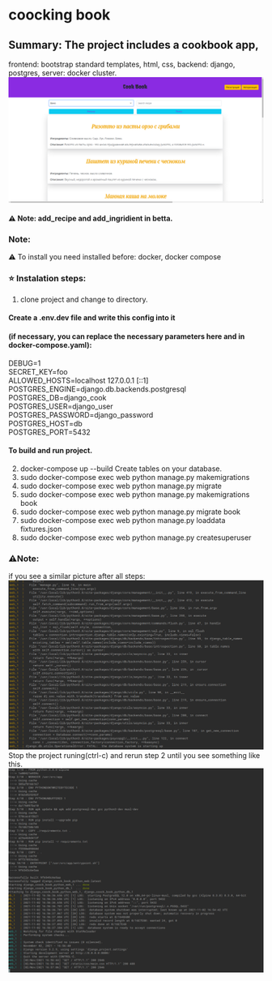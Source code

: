 # coocking book
## Summary: The project includes a cookbook app, 
frontend: bootstrap standard templates, html, css, 
backend: django, postgres, 
server: docker cluster.
![Alt text](./13.png)
#### :warning: Note: add_recipe and add_ingridient in betta.

### Note:
:warning: To install you need installed before: docker, docker compose

### :star: Instalation steps:
1) clone project and change to directory.
#### Create a .env.dev file and write this config into it
#### (if necessary, you can replace the necessary parameters here and in docker-compose.yaml):
DEBUG=1<br>
SECRET_KEY=foo<br>
ALLOWED_HOSTS=localhost 127.0.0.1 [::1]<br>
POSTGRES_ENGINE=django.db.backends.postgresql<br>
POSTGRES_DB=django_cook<br>
POSTGRES_USER=django_user<br>
POSTGRES_PASSWORD=django_password<br>
POSTGRES_HOST=db<br>
POSTGRES_PORT=5432<br>
#### To build and run project.
2) docker-compose up --build
Create tables on your database.
3) sudo docker-compose exec web python manage.py makemigrations
4) sudo docker-compose exec web python manage.py migrate
5) sudo docker-compose exec web python manage.py makemigrations book
6) sudo docker-compose exec web python manage.py migrate book
7) sudo docker-compose exec web python manage.py loaddata fixtures.json
8) sudo docker-compose exec web python manage.py createsuperuser
### :warning:Note: 
if you see a similar picture after all steps:
![Alt text](./12.png)
Stop the project runing(ctrl-c) and rerun step 2
until you see something like this.
![Alt text](./11.png)
